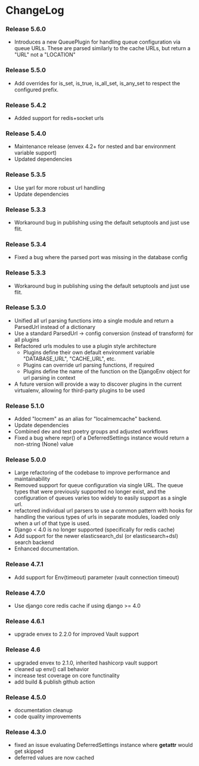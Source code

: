 # ChangeLog

### Release 5.6.0

- Introduces a new QueuePlugin for handling queue configuration via queue URLs.
  These are parsed similarly to the cache URLs, but return a "URL" not a "LOCATION"

### Release 5.5.0

- Add overrides for is_set, is_true, is_all_set, is_any_set to respect
  the configured prefix.

### Release 5.4.2

 - Added support for redis+socket urls

### Release 5.4.0

 - Maintenance release (envex 4.2+ for nested and bar environment variable support)
 - Updated dependencies

### Release 5.3.5

- Use yarl for more robust url handling
- Update dependencies

### Release 5.3.3

- Workaround bug in publishing using the default setuptools and just use flit.

### Release 5.3.4

- Fixed a bug where the parsed port was missing in the database config

### Release 5.3.3

- Workaround bug in publishing using the default setuptools and just use flit.

### Release 5.3.0

- Unified all url parsing functions into a single module and return a ParsedUrl instead of a dictionary
- Use a standard ParsedUrl -> config conversion (instead of transform) for all plugins
- Refactored urls modules to use a plugin style architecture
  - Plugins define their own default environment variable "DATABASE_URL", "CACHE_URL", etc.
  - Plugins can override url parsing functions, if required
  - Plugins define the name of the function on the DjangoEnv object for url parsing in context
- A future version will provide a way to discover plugins in the current virtualenv, allowing for third-party plugins to be used

### Release 5.1.0

- Added "locmem" as an alias for "localmemcache" backend.
- Update dependencies
- Combined dev and test poetry groups and adjusted workflows
- Fixed a bug where repr() of a DeferredSettings instance would return a non-string (None) value

### Release 5.0.0

- Large refactoring of the codebase to improve performance and maintainability
- Removed support for queue configuration via single URL.
  The queue types that were previously supported no longer exist, and the configuration of queues varies too widely to easily support as a single url.
- refactored individual url parsers to use a common pattern with
  hooks for handling the various types of urls in separate modules, loaded only when a url of that type is used.
- Django < 4.0 is no longer supported (specifically for redis cache)
- Add support for the newer elasticsearch_dsl (or elasticsearch+dsl) search backend
- Enhanced documentation.

### Release 4.7.1

- Add support for Env(timeout) parameter (vault connection timeout)

### Release 4.7.0

- Use django core redis cache if using django >= 4.0

### Release 4.6.1

- upgrade envex to 2.2.0 for improved Vault support

### Release 4.6

- upgraded envex to 2.1.0, inherited hashicorp vault support
- cleaned up env() call behavior
- increase test coverage on core functinality
- add build & publish github action

### Release 4.5.0

- documentation cleanup
- code quality improvements

### Release 4.3.0

- fixed an issue evaluating DeferredSettings instance where __getattr__ would get skipped
- deferred values are now cached
